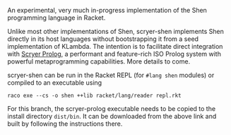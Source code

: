 An experimental, very much in-progress implementation of the Shen
programming language in Racket.

Unlike most other implementations of Shen, scryer-shen implements Shen
directly in its host languages without bootstrapping it from a seed
implementation of KLambda.  The intention is to facilitate direct
integration with [Scryer Prolog](http://github.com/mthom/scryer-prolog),
a performant and feature-rich ISO Prolog system with powerful
metaprogramming capabilities. More details to come.

scryer-shen can be run in the Racket REPL (for
`#lang shen` modules) or compiled to an executable using

```
raco exe --cs -o shen ++lib racket/lang/reader repl.rkt
```

For this branch, the scryer-prolog executable needs to be copied to
the install directory `dist/bin`. It can be downloaded from the above
link and built by following the instructions there.
